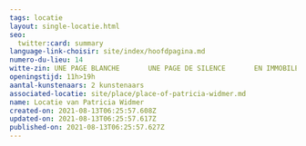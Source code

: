 ```yaml
---
tags: locatie
layout: single-locatie.html
seo:
  twitter:card: summary
language-link-choisir: site/index/hoofdpagina.md
numero-du-lieu: 14
witte-zin: UNE PAGE BLANCHE       UNE PAGE DE SILENCE       EN IMMOBILE FRAGILITÉ
openingstijd: 11h>19h
aantal-kunstenaars: 2 kunstenaars
associated-locatie: site/place/place-of-patricia-widmer.md
name: Locatie van Patricia Widmer
created-on: 2021-08-13T06:25:57.608Z
updated-on: 2021-08-13T06:25:57.617Z
published-on: 2021-08-13T06:25:57.627Z
---
```

